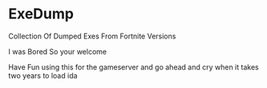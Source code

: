 # ExeDump
Collection Of Dumped Exes From Fortnite Versions

I was Bored So your welcome

Have Fun using this for the gameserver and go ahead and cry when it takes two years to load ida

